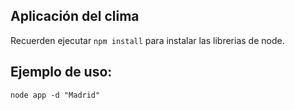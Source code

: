 ## Aplicación del clima

Recuerden ejecutar ```npm install``` para instalar las librerias de node.

## Ejemplo de uso:

```
node app -d "Madrid"
```
